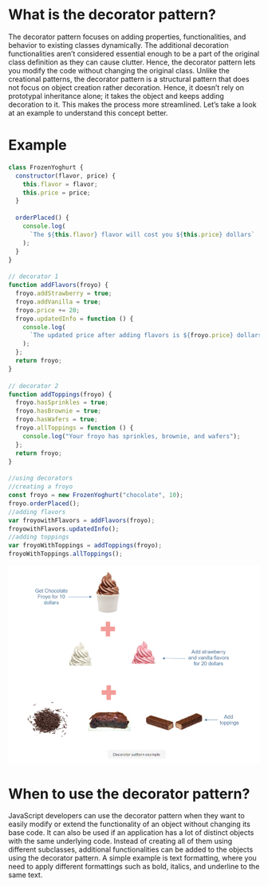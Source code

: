 # What is the decorator pattern?

The decorator pattern focuses on adding properties, functionalities, and behavior to existing classes dynamically.
The additional decoration functionalities aren’t considered essential enough to be a part of the original class definition as they can cause clutter.
Hence, the decorator pattern lets you modify the code without changing the original class.
Unlike the creational patterns, the decorator pattern is a structural pattern that does not focus on object creation rather decoration.
Hence, it doesn’t rely on prototypal inheritance alone; it takes the object and keeps adding decoration to it.
This makes the process more streamlined. Let’s take a look at an example to understand this concept better.

# Example

```javascript
class FrozenYoghurt {
  constructor(flavor, price) {
    this.flavor = flavor;
    this.price = price;
  }

  orderPlaced() {
    console.log(
      `The ${this.flavor} flavor will cost you ${this.price} dollars`
    );
  }
}

// decorator 1
function addFlavors(froyo) {
  froyo.addStrawberry = true;
  froyo.addVanilla = true;
  froyo.price += 20;
  froyo.updatedInfo = function () {
    console.log(
      `The updated price after adding flavors is ${froyo.price} dollars`
    );
  };
  return froyo;
}

// decorator 2
function addToppings(froyo) {
  froyo.hasSprinkles = true;
  froyo.hasBrownie = true;
  froyo.hasWafers = true;
  froyo.allToppings = function () {
    console.log("Your froyo has sprinkles, brownie, and wafers");
  };
  return froyo;
}

//using decorators
//creating a froyo
const froyo = new FrozenYoghurt("chocolate", 10);
froyo.orderPlaced();
//adding flavors
var froyowithFlavors = addFlavors(froyo);
froyowithFlavors.updatedInfo();
//adding toppings
var froyoWithToppings = addToppings(froyo);
froyoWithToppings.allToppings();
```
![Decorator Pattern](1.png)

# When to use the decorator pattern?
JavaScript developers can use the decorator pattern when they want to easily modify or extend the functionality of an object without changing its base code.
It can also be used if an application has a lot of distinct objects with the same underlying code. 
Instead of creating all of them using different subclasses, additional functionalities can be added to the objects using the decorator pattern.
A simple example is text formatting, where you need to apply different formattings such as bold, italics, and underline to the same text.